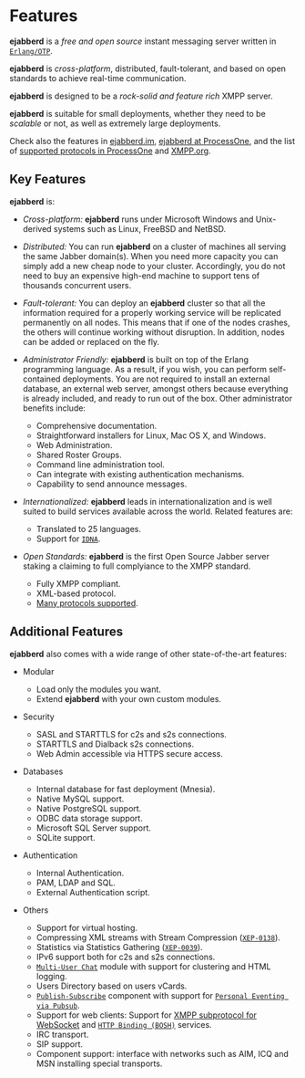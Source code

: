 # Features

**ejabberd** is a *free and open source* instant messaging server written in [`Erlang/OTP`][1].

**ejabberd** is *cross-platform*, distributed, fault-tolerant, and based on open standards to achieve real-time communication.

**ejabberd** is designed to be a *rock-solid and feature rich* XMPP server.

**ejabberd** is suitable for small deployments, whether they need to be *scalable* or not, as well as extremely large deployments.

Check also the features in [ejabberd.im][im],
[ejabberd at ProcessOne][p1home], and the list of [supported protocols in ProcessOne][xeps]
and [XMPP.org][xmppej].

[im]: https://www.ejabberd.im/
[p1home]: https://www.process-one.net/ejabberd/
[xeps]: https://www.process-one.net/ejabberd-features/
[xmppej]: https://xmpp.org/software/servers/ejabberd/

## Key Features

**ejabberd** is:

- *Cross-platform:* **ejabberd** runs under Microsoft Windows and Unix-derived systems such as Linux, FreeBSD and NetBSD.

- *Distributed:* You can run **ejabberd** on a cluster of machines all serving the same Jabber domain(s). When you need more capacity you can simply add a new cheap node to your cluster. Accordingly, you do not need to buy an expensive high-end machine to support tens of thousands concurrent users.

- *Fault-tolerant:* You can deploy an **ejabberd** cluster so that all the information required for a properly working service will be replicated permanently on all nodes. This means that if one of the nodes crashes, the others will continue working without disruption. In addition, nodes can be added or replaced on the fly.

- *Administrator Friendly:* **ejabberd** is built on top of the Erlang programming language. As a result, if you wish, you can perform self-contained deployments. You are not required to install an external database, an external web server, amongst others because everything is already included, and ready to run out of the box. Other administrator benefits include:

	- Comprehensive documentation.
	- Straightforward installers for Linux, Mac OS X, and Windows.
	- Web Administration.
	- Shared Roster Groups.
	- Command line administration tool.
	- Can integrate with existing authentication mechanisms.
	- Capability to send announce messages.

- *Internationalized:* **ejabberd** leads in internationalization and is well suited to build services available across the world. Related features are:

 	- Translated to 25 languages.
 	- Support for [`IDNA`][2].

- *Open Standards:* **ejabberd** is the first Open Source Jabber server staking a claiming to full complyiance to the XMPP standard.

 	- Fully XMPP compliant.
 	- XML-based protocol.
 	- [Many protocols supported][3].

## Additional Features

**ejabberd** also comes with a wide range of other state-of-the-art features:

- Modular

 	- Load only the modules you want.
 	- Extend **ejabberd** with your own custom modules.

- Security

 	- SASL and STARTTLS for c2s and s2s connections.
 	- STARTTLS and Dialback s2s connections.
 	- Web Admin accessible via HTTPS secure access.

- Databases

 	- Internal database for fast deployment (Mnesia).
 	- Native MySQL support.
 	- Native PostgreSQL support.
 	- ODBC data storage support.
 	- Microsoft SQL Server support.
 	- SQLite support.

- Authentication

 	- Internal Authentication.
 	- PAM, LDAP and SQL.
 	- External Authentication script.

- Others

 	- Support for virtual hosting.
 	- Compressing XML streams with Stream Compression
  ([`XEP-0138`][4]).
 	- Statistics via Statistics Gathering
  ([`XEP-0039`][5]).
 	- IPv6 support both for c2s and s2s connections.
 	- [`Multi-User Chat`][6] module with support for clustering and HTML logging.
 	- Users Directory based on users vCards.
 	- [`Publish-Subscribe`][7] component with support for
  [`Personal Eventing via Pubsub`][8].
 	- Support for web clients: Support for [XMPP subprotocol for WebSocket][9] and [`HTTP Binding (BOSH)`][10] services.
 	- IRC transport.
 	- SIP support.
 	- Component support: interface with networks such as AIM, ICQ and MSN installing special transports.

[1]: https://www.erlang.org/
[2]: https://tools.ietf.org/html/rfc3490
[3]: https://www.ejabberd.im/protocols/
[4]: https://xmpp.org/extensions/xep-0138.html
[5]: https://xmpp.org/extensions/xep-0039.html
[6]: https://xmpp.org/extensions/xep-0045.html
[7]: https://xmpp.org/extensions/xep-0060.html
[8]: https://xmpp.org/extensions/xep-0163.html
[9]: https://tools.ietf.org/html/rfc7395
[10]: https://xmpp.org/extensions/xep-0206.html
